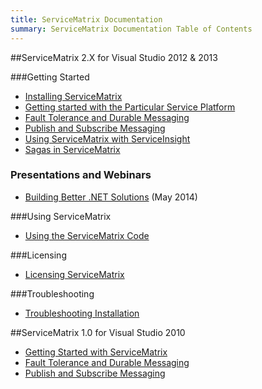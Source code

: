 ```yaml
---
title: ServiceMatrix Documentation
summary: ServiceMatrix Documentation Table of Contents
---
```


##ServiceMatrix 2.X for Visual Studio 2012 & 2013

###Getting Started
- [Installing ServiceMatrix](installing-servicematrix-2.0)
- [Getting started with the Particular Service Platform](getting-started-with-servicematrix-2.0)
- [Fault Tolerance and Durable Messaging](getting-started-with-nservicebus-using-servicematrix-2.0-fault-tolerance)
- [Publish and Subscribe Messaging](getting-started-with-nservicebus-using-servicematrix-2.0-publish-subscribe)
- [Using ServiceMatrix with ServiceInsight](servicematrix-serviceinsight.md "Using ServiceMatrix and ServiceInsight Together")
- [Sagas in ServiceMatrix](getting-started-sagasfullduplex-2.0.md "Sagas in ServiceMatrix")

### Presentations and Webinars
- [Building Better .NET Solutions](http://fast.wistia.net/embed/iframe/4348umnahj?canonicalUrl=https%3A%2F%2Fparticular-1.wistia.com%2Fmedias%2F4348umnahj&canonicalTitle=Building%20Better%20.NET%20Solutions%20with%20the%20Particular%20Service%20Platform%20-%20particular-1&autoPlay=true) (May 2014)

###Using ServiceMatrix
- [Using the ServiceMatrix Code](customizing-extending.md "Using and Understanding ServiceMatrix generated code")

###Licensing
- [Licensing ServiceMatrix](licensing-servicematrix-v2.0)

###Troubleshooting
- [Troubleshooting Installation](installing-servicematrix-2.0)

##ServiceMatrix 1.0 for Visual Studio 2010
- [Getting Started with ServiceMatrix](getting-started-creating-a-new-project-servicematrix-1.0)
- [Fault Tolerance and Durable Messaging](getting-started-fault-tolerance-servicematrix-1.0)
- [Publish and Subscribe Messaging](getting-started-publish-subscribe-communication-servicematrix-1.0)



